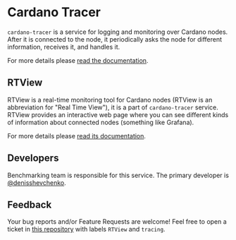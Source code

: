 # Cardano Tracer

`cardano-tracer` is a service for logging and monitoring over Cardano nodes. After it is connected to the node, it periodically asks the node for different information, receives it, and handles it.

For more details please [read the documentation](https://github.com/intersectmbo/cardano-node/blob/master/cardano-tracer/docs/cardano-tracer.md).

## RTView

RTView is a real-time monitoring tool for Cardano nodes (RTView is an abbreviation for "Real Time View"), it is a part of `cardano-tracer` service. RTView provides an interactive web page where you can see different kinds of information about connected nodes (something like Grafana).

For more details please [read its documentation](https://github.com/intersectmbo/cardano-node/blob/master/cardano-tracer/docs/cardano-rtview.md).

## Developers

Benchmarking team is responsible for this service. The primary developer is [@denisshevchenko](https://github.com/denisshevchenko).

## Feedback

Your bug reports and/or Feature Requests are welcome! Feel free to open a ticket in [this repository](https://github.com/intersectmbo/cardano-node/issues) with labels `RTView` and `tracing`.
